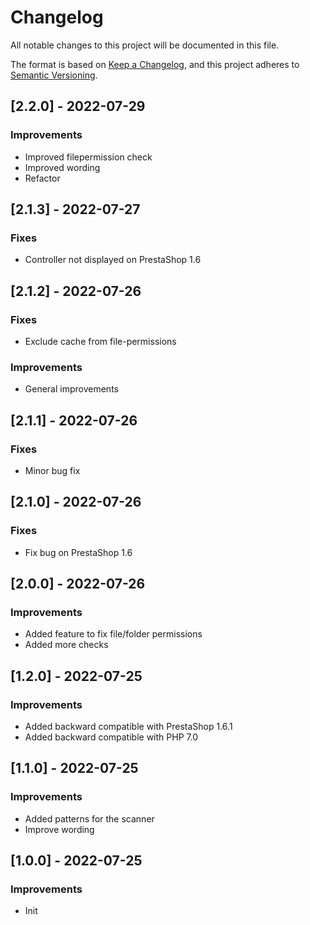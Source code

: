# Changelog

All notable changes to this project will be documented in this file.

The format is based on [Keep a Changelog](https://keepachangelog.com/en/1.0.0/),
and this project adheres to [Semantic Versioning](https://semver.org/spec/v2.0.0.html).


## [2.2.0] - 2022-07-29

### Improvements

- Improved filepermission check
- Improved wording
- Refactor

## [2.1.3] - 2022-07-27

### Fixes

- Controller not displayed on PrestaShop 1.6


## [2.1.2] - 2022-07-26

### Fixes

- Exclude cache from file-permissions

### Improvements

- General improvements


## [2.1.1] - 2022-07-26

### Fixes

- Minor bug fix


## [2.1.0] - 2022-07-26

### Fixes

- Fix bug on PrestaShop 1.6


## [2.0.0] - 2022-07-26

### Improvements

- Added feature to fix file/folder permissions
- Added more checks

## [1.2.0] - 2022-07-25

### Improvements

- Added backward compatible with PrestaShop 1.6.1
- Added backward compatible with PHP 7.0

## [1.1.0] - 2022-07-25

### Improvements

- Added patterns for the scanner
- Improve wording

## [1.0.0] - 2022-07-25

### Improvements

- Init
